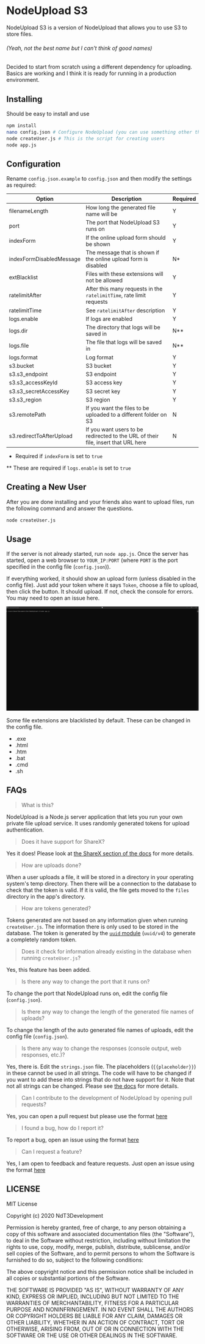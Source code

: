 # NodeUpload S3

NodeUpload S3 is a version of NodeUpload that allows you to use S3 to store files.

###### (Yeah, not the best name but I can't think of good names)
Decided to start from scratch using a different dependency for uploading. Basics are working and I think it is ready for running in a production environment.

## Installing
Should be easy to install and use

```sh
npm install
nano config.json # Configure NodeUpload (you can use something other than nano for this)
node createUser.js # This is the script for creating users
node app.js
```

## Configuration

Rename `config.json.example` to `config.json` and then modify the settings as required:

| Option | Description | Required |
|---     |---          |---       |
| filenameLength | How long the generated file name will be | Y |
| port | The port that NodeUpload S3 runs on | Y |
| indexForm | If the online upload form should be shown | Y |
| indexFormDisabledMessage | The message that is shown if the online upload form is disabled | N* |
| extBlacklist | Files with these extensions will not be allowed | Y |
| ratelimitAfter | After this many requests in the `ratelimitTime`, rate limit requests | Y |
| ratelimitTime | See `ratelimitAfter` description | Y |
| logs.enable | If logs are enabled | Y |
| logs.dir | The directory that logs will be saved in | N** |
| logs.file | The file that logs will be saved in | N** |
| logs.format | Log format | Y |
| s3.bucket | S3 bucket | Y |
| s3.s3_endpoint | S3 endpoint | Y |
| s3.s3_accessKeyId | S3 access key | Y |
| s3.s3_secretAccessKey | S3 secret key | Y |
| s3.s3_region | S3 region | Y |
| s3.remotePath | If you want the files to be uploaded to a different folder on S3 | N |
| s3.redirectToAfterUpload | If you want users to be redirected to the URL of their file, insert that URL here | N |

* Required if `indexForm` is set to `true`

** These are required if `logs.enable` is set to `true`

## Creating a New User
After you are done installing and your friends also want to upload files, run the following command and answer the questions.

```sh
node createUser.js
```

## Usage

If the server is not already started, run `node app.js`.
Once the server has started, open a web browser to `YOUR_IP:PORT` (where `PORT` is the port specified in the config file (`config.json`)).

If everything worked, it should show an upload form (unless disabled in the config file). Just add your token where it says `Token`, choose a file to upload, then click the button. It should upload. If not, check the console for errors. You may need to open an issue here.

![Usage GIF](docs/assets/img/usage.gif)

Some file extensions are blacklisted by default. These can be changed in the config file.
- .exe
- .html
- .htm
- .bat
- .cmd
- .sh

## FAQs

  > What is this?

  NodeUpload is a Node.js server application that lets you run your own private file upload service. It uses randomly generated tokens for upload authentication.

  > Does it have support for ShareX?

  Yes it does! Please look at [the ShareX section of the docs](https://nodeupload.ndt3.me/#sharex-configuration) for more details.

  > How are uploads done?

  When a user uploads a file, it will be stored in a directory in your operating system's temp directory. Then there will be a connection to the database to check that the token is valid. If it is valid, the file gets moved to the `files` directory in the app's directory.

  > How are tokens generated?

  Tokens generated are not based on any information given when running `createUser.js`. The information there is only used to be stored in the database. The token is generated by the [`uuid` module](https://www.npmjs.com/package/uuid) (`uuid/v4`) to generate a completely random token.

  > Does it check for information already existing in the database when running `createUser.js`?

  Yes, this feature has been added.

  > Is there any way to change the port that it runs on?

  To change the port that NodeUpload runs on, edit the config file (`config.json`).

  > Is there any way to change the length of the generated file names of uploads?

  To change the length of the auto generated file names of uploads, edit the config file (`config.json`).

  > Is there any way to change the responses (console output, web responses, etc.)?

  Yes, there is. Edit the `strings.json` file. The placeholders (`{{placeholder}}`) in these cannot be used in all strings. The code will have to be changed if you want to add these into strings that do not have support for it. Note that not all strings can be changed. Please see [the docs](https://nodeupload.ndt3.me) for more details.

  > Can I contribute to the development of NodeUpload by opening pull requests?

  Yes, you can open a pull request but please use the format [here](https://github.com/NdT3Development/nodeupload/blob/master/PULL_REQUESTS.md)

  > I found a bug, how do I report it?

  To report a bug, open an issue using the format [here](https://github.com/NdT3Development/nodeupload/blob/master/BUGS.md)

  > Can I request a feature?

  Yes, I am open to feedback and feature requests. Just open an issue using the format [here](https://github.com/NdT3Development/nodeupload/blob/master/FEATURE_REQUESTS.md)

## LICENSE
MIT License

Copyright (c) 2020 NdT3Development

Permission is hereby granted, free of charge, to any person obtaining a copy
of this software and associated documentation files (the "Software"), to deal
in the Software without restriction, including without limitation the rights
to use, copy, modify, merge, publish, distribute, sublicense, and/or sell
copies of the Software, and to permit persons to whom the Software is
furnished to do so, subject to the following conditions:

The above copyright notice and this permission notice shall be included in all
copies or substantial portions of the Software.

THE SOFTWARE IS PROVIDED "AS IS", WITHOUT WARRANTY OF ANY KIND, EXPRESS OR
IMPLIED, INCLUDING BUT NOT LIMITED TO THE WARRANTIES OF MERCHANTABILITY,
FITNESS FOR A PARTICULAR PURPOSE AND NONINFRINGEMENT. IN NO EVENT SHALL THE
AUTHORS OR COPYRIGHT HOLDERS BE LIABLE FOR ANY CLAIM, DAMAGES OR OTHER
LIABILITY, WHETHER IN AN ACTION OF CONTRACT, TORT OR OTHERWISE, ARISING FROM,
OUT OF OR IN CONNECTION WITH THE SOFTWARE OR THE USE OR OTHER DEALINGS IN THE
SOFTWARE.
